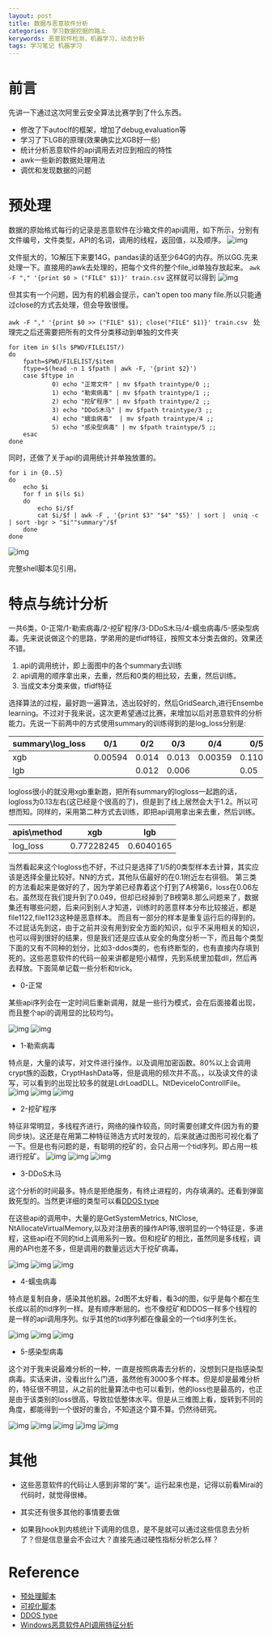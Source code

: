 ```yaml
---
layout: post
title: 数据与恶意软件分析
categories: 学习数据挖掘的路上
kerywords: 恶意软件检测，机器学习，动态分析
tags: 学习笔记 机器学习
---
```


# 前言

先讲一下通过这次阿里云安全算法比赛学到了什么东西。

* 修改了下autoclf的框架，增加了debug,evaluation等
* 学习了下LGB的原理(效果确实比XGB好一些)
* 统计分析恶意软件的api调用去对应到相应的特性
* awk一些新的数据处理用法
* 调优和发现数据的问题

# 预处理

数据的原始格式每行的记录是恶意软件在沙箱文件的api调用，如下所示，分别有文件编号，文件类型，API的名词，调用的线程，返回值，以及顺序。
![img](../image/alisecv3/train.png)

文件挺大的，1G解压下来要14G，pandas读的话至少64G的内存。所以GG.先来处理一下。直接用的awk去处理的，把每个文件的整个file_id单独存放起来。
`awk -F "," '{print $0 > ("FILE" $1)}' train.csv`
这样就可以得到
![img](../image/alisecv3/files.png)

但其实有一个问题，因为有的机器会提示，can't open too many file.所以只能通过close的方式去处理，但会导致很慢。

`awk -F "," '{print $0 >> ("FILE" $1); close("FILE" $1)}' train.csv
`
处理完之后还需要把所有的文件分类移动到单独的文件夹

```shell
for item in $(ls $PWD/FILELIST/)
do
    fpath=$PWD/FILELIST/$item
    ftype=$(head -n 1 $fpath | awk -F, '{print $2}')
    case $ftype in
            0) echo "正常文件" | mv $fpath traintype/0 ;;
            1) echo "勒索病毒" | mv $fpath traintype/1 ;;
            2) echo "挖矿程序" | mv $fpath traintype/2 ;;
            3) echo "DDoS木马" | mv $fpath traintype/3 ;;
            4) echo "蠕虫病毒"  | mv $fpath traintype/4 ;;
            5) echo "感染型病毒" | mv $fpath traintype/5 ;;
    esac
done

```
同时，还做了关于api的调用统计并单独放置的。

```shell
for i in {0..5}
do
    echo $i
    for f in $(ls $i)
    do
        echo $i/$f
        cat $i/$f | awk -F , '{print $3" "$4" "$5}' | sort |  uniq -c | sort -bgr > "$i""summary"/$f
    done
done 

```
![img](../image/alisecv3/summary.png)

完整shell脚本见引用。


# 特点与统计分析

一共6类，0-正常/1-勒索病毒/2-挖矿程序/3-DDoS木马/4-蠕虫病毒/5-感染型病毒。先来说说做这个的思路，学弟用的是tfidf特征，按照文本分类去做的。效果还不错。

1. api的调用统计，即上面图中的各个summary去训练
2. api调用的顺序拿出来，去重，然后和0类的相比较，去重，然后训练。
3. 当成文本分类来做，tfidf特征

选择算法的过程，最好跑一遍算法，选出较好的，然后GridSearch,进行Ensembe learning。不过对于我来说，这次更希望通过比赛，来增加以后对恶意软件的分析能力。先说一下前两中的方式使用summary的训练得到的是log_loss分别是:

| summary\log_loss | 0/1     | 0/2   | 0/3   | 0/4     | 0/5     |
|------------------|---------|-------|-------|---------|---------|
| xgb              | 0.00594 | 0.014 | 0.013 | 0.00359 | 0.11094 |
| lgb              |         | 0.012 | 0.006 |         | 0.05    |


logloss很小的就没用xgb重新跑，把所有summary的logloss一起跑的话，logloss为0.13左右(这已经是个很高的了)，但是到了线上居然会大于1.2。所以可想而知。同样的，采用第二种方式去训练，即把api调用拿出来去重，然后训练。

| apis\method | xgb        | lgb       |
|-------------|------------|-----------|
| log_loss    | 0.77228245 | 0.6040165 |

当然看起来这个logloss也不好，不过只是选择了1/5的0类型样本去计算，其实应该是选择全量比较好。NN的方式，其他队伍最好的在0.1附近左右徘徊。
第三类的方法看起来是做好的了，因为学弟已经靠着这个打到了A榜第6，loss在0.06左右。虽然现在我们提升到了0.049，但却已经掉到了B榜第8.那么问题来了，数据集还有哪些问题，后来问到别人才知道，训练时的恶意样本分布比较接近，都是file1122,file1123这种是恶意样本。 而且有一部分的样本是重复运行后的得到的。不过屁话先到这，由于之前并没有用到安全方面的知识，似乎不采用相关的知识，也可以得到很好的结果，但是我们还是应该从安全的角度分析一下，而且每个类型下面的又有不同种的划分，比如3-ddos类的，也有终断型的，也有直接内存填到死的。这些恶意软件的代码一般来讲都是短小精悍，先到系统里加载dll，然后再去释放。下面简单记载一些分析和trick。

* 0-正常

某些api序列会在一定时间后重新调用，就是一些行为模式，会在后面接着出现，而且整个api的调用显的比较均匀。

![img](../image/alisecv3/t0/t0_0.png)
![img](../image/alisecv3/t0/t0_1.png)

* 1-勒索病毒

特点是，大量的读写，对文件进行操作。以及调用加密函数。80%以上会调用crypt族的函数，CryptHashData等，但是调用的频次并不高。，以及读文件的读写，可以看到的出现比较多的就是LdrLoadDLL。NtDeviceIoControllFile。
![img](../image/alisecv3/t01/t01_1.png)
![img](../image/alisecv3/t01/t01_2.png)
![img](../image/alisecv3/t01/t01_3.png)

* 2-挖矿程序

特征非常明显，多线程齐进行，网络的操作较高，同时需要创建文件(因为有的要同步块)。这还是在用第二种特征筛选方式时发现的，后来就通过图形可视化看了一下。但是也有问题的是，有聪明的挖矿的，会只占用一个tid序列。即占用一核进行挖矿。
![img](../image/alisecv3/t02/t02_1.png)
![img](../image/alisecv3/t02/t02_2.png)
![img](../image/alisecv3/t02/t02_3.png)

* 3-DDoS木马

这个分析的时间最多。特点是拒绝服务，有终止进程的，内存填满的。还看到弹窗致死型的。当然更详细的类型可以看[DDOS type](http://resources.arbornetworks.com/wp-content/uploads/INFO_DDoSAttackTypes_EN.pdf)

在这些api的调用中，大量的是GetSystemMetrics, NtClose, NtAllocateVirtualMemory,以及对注册表的操作API等,很明显的一个特征是，多进程，这些api在不同的tid上调用系列一致。但和挖矿的相比，虽然同是多线程，调用的API也差不多，但是调用的数量远远大于挖矿病毒。

![img](../image/alisecv3/t03/t3_01.png)
![img](../image/alisecv3/t03/t3_02.png)
![img](../image/alisecv3/t03/t3_03.png)


* 4-蠕虫病毒

特点是复制自身，感染其他机器。2d图不太好看，看3d的图，似乎是每个都在生长成以前的tid序列一样。是有顺序断层的。也不像挖矿和DDOS一样多个线程的是一样的api调用序列。似乎其他的tid序列都在像最全的一个tid序列生长。

![img](../image/alisecv3/t04/t4_01.png)
![img](../image/alisecv3/t04/t4_02.png)
![img](../image/alisecv3/t04/t4_03.png)


* 5-感染型病毒

这个对于我来说最难分析的一种，一直是按照病毒去分析的，没想到只是指感染型病毒。实话来讲，没看出什么门道，虽然他有3000多个样本。但是却是最难分析的，特征很不明显，从之前的批量算法中也可以看到，他的loss也是最高的，也正是由于该类别的loss很高，导致拉低整体水平。但是从三维图上看，旋转到不同的角度，都能得到一个很好的重合，不知道这个算不算。仍然待研究。

![img](../image/alisecv3/t05/t5_01.png)
![img](../image/alisecv3/t05/t5_02.png)
![img](../image/alisecv3/t05/t5_03.png)
![img](../image/alisecv3/t05/t5_03_2.png)
![img](../image/alisecv3/t05/t5_03_03.png)





# 其他

* 这些恶意软件的代码让人感到非常的”美“。运行起来也是，记得以前看Mirai的代码时，就觉得很棒。

* 其实还有很多其他的事情要去做

* 如果我hook到内核统计下调用的信息，是不是就可以通过这些信息去分析了？但是信息量会不会过大？直接先通过硬性指标分析怎么样？
 


# Reference

* [预处理脚本](https://ghostbin.com/paste/7qrx2)
* [可视化脚本](https://ghostbin.com/paste/dyfqc)
* [DDOS type](http://resources.arbornetworks.com/wp-content/uploads/INFO_DDoSAttackTypes_EN.pdf)
* [Windows恶意软件API调用特征分析](http://www.4hou.com/technology/3267.html)